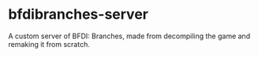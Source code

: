# bfdibranches-server
A custom server of BFDI: Branches, made from decompiling the game and remaking it from scratch.
